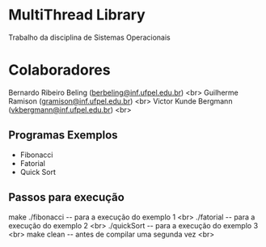 # MultiThread Library
Trabalho da disciplina de  Sistemas Operacionais

# Colaboradores
 Bernardo Ribeiro Beling (berbeling@inf.ufpel.edu.br) <br\>
 Guilherme Ramison (gramison@inf.ufpel.edu.br) <br\>
 Victor Kunde Bergmann (vkbergmann@inf.ufpel.edu.br) <br\>

## Programas Exemplos

 - Fibonacci
 - Fatorial
 - Quick Sort

## Passos para execução
   make
  ./fibonacci  	-- para a execução do exemplo 1 <br\>
  ./fatorial 	-- para a execução do exemplo 2  <br\>
  ./quickSort 	-- para a execução do exemplo 3 <br\>
  make clean 	-- antes de compilar uma segunda vez <br\>
